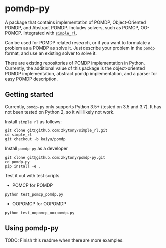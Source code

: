 # pomdp-py

A package that contains implementation of POMDP, Object-Oriented POMDP, and Abstract POMDP.
Includes solvers, such as POMCP, OO-POMCP. Integrated with [`simple_rl`](https://github.com/david-abel/simple_rl). 

Can be used for POMDP related research, or if you want to formulate a problem as a POMDP as solve it.
Just describe your problem in the `pomdp` format, and use an existing solver to solve it.

There are existing repositories of POMDP implementation in Python. Currently, the additional value of this package
is the object-oriented POMDP implementation, abstract pomdp implementation, and a parser for easy POMDP description.

## Getting started

Currently, `pomdp-py` only supports Python 3.5+ (tested on 3.5 and 3.7).
It has not been tested on Python 2, so it will likely not work.


Install `simple_rl` as follows:
```
git clone git@github.com:zkytony/simple_rl.git
cd simple_rl
git checkout -b kaiyu/pomdp
```

Install `pomdp-py` as a developer
```
git clone git@github.com:zkytony/pomdp-py.git
cd pomdp-py
pip install -e .
```

Test it out with test scripts.

* POMCP for POMDP
```
python test_pomcp_pomdp.py
```

* OOPOMCP for OOPOMDP
```
python test_oopomcp_ooxpomdp.py
```

## Using pomdp-py
TODO: Finish this readme when there are more examples.
